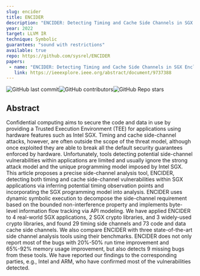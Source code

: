 ```yaml
---
slug: encider
title: ENCIDER
description: "ENCIDER: Detecting Timing and Cache Side Channels in SGX Enclaves and Cryptographic APIs"
year: 2022
target: LLVM IR
technique: Symbolic
guarantees: "sound with restrictions"
available: true
repo: https://github.com/sysrel/ENCIDER
papers:
 - name: "ENCIDER: Detecting Timing and Cache Side Channels in SGX Enclaves and Cryptographic APIs"
   link: https://ieeexplore.ieee.org/abstract/document/9737388
---
```


![GitHub last commit](https://img.shields.io/github/last-commit/sysrel/ENCIDER)![GitHub contributors](https://img.shields.io/github/contributors/sysrel/ENCIDER)![GitHub Repo stars](https://img.shields.io/github/stars/sysrel/ENCIDER)

## Abstract

Confidential computing aims to secure the code and data in use by providing a Trusted Execution Environment (TEE) for applications using hardware features such as Intel SGX. Timing and cache side-channel attacks, however, are often outside the scope of the threat model, although once exploited they are able to break all the default security guarantees enforced by hardware. Unfortunately, tools detecting potential side-channel vulnerabilities within applications are limited and usually ignore the strong attack model and the unique programming model imposed by Intel SGX. This article proposes a precise side-channel analysis tool, ENCIDER, detecting both timing and cache side-channel vulnerabilities within SGX applications via inferring potential timing observation points and incorporating the SGX programming model into analysis. ENCIDER uses dynamic symbolic execution to decompose the side-channel requirement based on the bounded non-interference property and implements byte-level information flow tracking via API modeling. We have applied ENCIDER to 4 real-world SGX applications, 2 SGX crypto libraries, and 3 widely-used crypto libraries, and found 29 timing side channels and 73 code and data cache side channels. We also compare ENCIDER with three state-of-the-art side channel analysis tools using their benchmarks. ENCIDER does not only report most of the bugs with 20%-50% run time improvement and 65%-92% memory usage improvement, but also detects 9 missing bugs from these tools. We have reported our findings to the corresponding parties, e.g., Intel and ARM, who have confirmed most of the vulnerabilities detected.